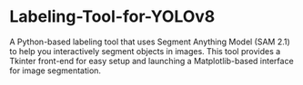 # Labeling-Tool-for-YOLOv8
A Python-based labeling tool that uses Segment Anything Model (SAM 2.1) to help you interactively segment objects in images. This tool provides a Tkinter front-end for easy setup and launching a Matplotlib-based interface for image segmentation.
